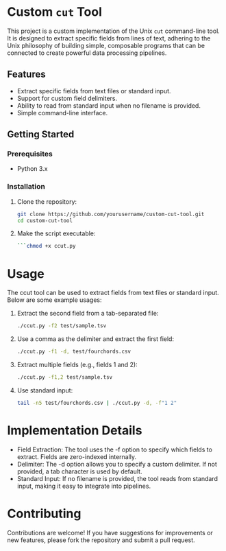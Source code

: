 # Custom `cut` Tool

This project is a custom implementation of the Unix `cut` command-line tool. It is designed to extract specific fields from lines of text, adhering to the Unix philosophy of building simple, composable programs that can be connected to create powerful data processing pipelines.

## Features

- Extract specific fields from text files or standard input.
- Support for custom field delimiters.
- Ability to read from standard input when no filename is provided.
- Simple command-line interface.

## Getting Started

### Prerequisites

- Python 3.x

### Installation

1. Clone the repository:
    ```bash
    git clone https://github.com/yourusername/custom-cut-tool.git
    cd custom-cut-tool
    ```
2. Make the script executable:
    ```bash
    ```chmod +x ccut.py

# Usage
The ccut tool can be used to extract fields from text files or standard input. Below are some example usages:
1. Extract the second field from a tab-separated file:

    ```bash
    ./ccut.py -f2 test/sample.tsv
    ```
2. Use a comma as the delimiter and extract the first field:
    ```bash
    ./ccut.py -f1 -d, test/fourchords.csv
    ```
3. Extract multiple fields (e.g., fields 1 and 2):
    ```bash
    ./ccut.py -f1,2 test/sample.tsv
    ```
4. Use standard input:
    ```bash
    tail -n5 test/fourchords.csv | ./ccut.py -d, -f"1 2"
    ```

# Implementation Details
- Field Extraction: The tool uses the -f option to specify which fields to extract. Fields are zero-indexed internally.
- Delimiter: The -d option allows you to specify a custom delimiter. If not provided, a tab character is used by default.
- Standard Input: If no filename is provided, the tool reads from standard input, making it easy to integrate into pipelines.

# Contributing
Contributions are welcome! If you have suggestions for improvements or new features, please fork the repository and submit a pull request.
